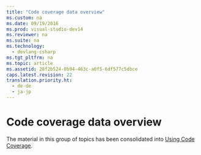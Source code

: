 ```yaml
---
title: "Code coverage data overview"
ms.custom: na
ms.date: 09/19/2016
ms.prod: visual-studio-dev14
ms.reviewer: na
ms.suite: na
ms.technology: 
  - devlang-csharp
ms.tgt_pltfrm: na
ms.topic: article
ms.assetid: 28f2b524-0b94-463c-a0f5-6df577c5dbce
caps.latest.revision: 22
translation.priority.ht: 
  - de-de
  - ja-jp
---
```

# Code coverage data overview
The material in this group of topics has been consolidated into [Using Code Coverage](../vs140/Using-Code-Coverage-to-Determine-How-Much-Code-is-being-Tested.md).